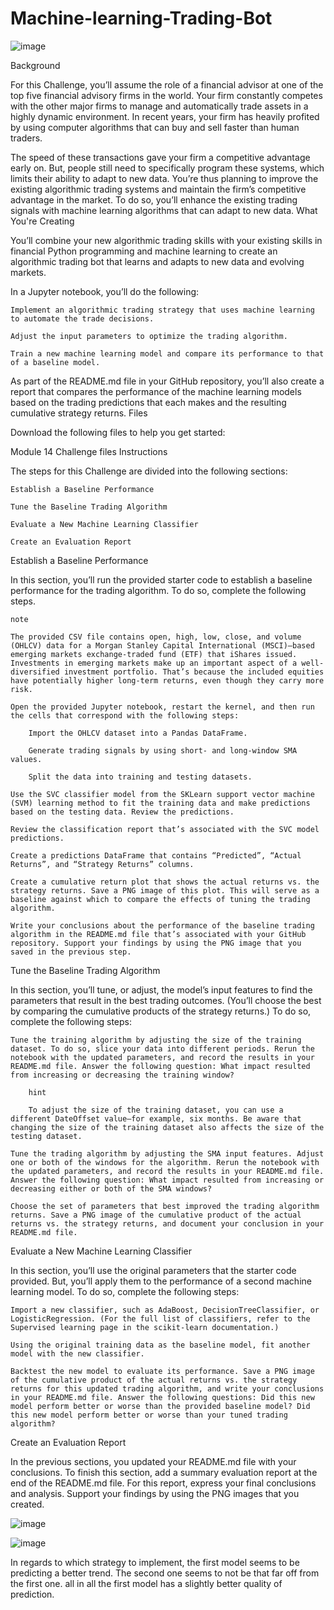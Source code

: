 # Machine-learning-Trading-Bot

![image](https://user-images.githubusercontent.com/114365472/216491580-aa008aa8-ae63-490c-9dc1-11f2d8fe66a3.png)

Background

For this Challenge, you’ll assume the role of a financial advisor at one of the top five financial advisory firms in the world. Your firm constantly competes with the other major firms to manage and automatically trade assets in a highly dynamic environment. In recent years, your firm has heavily profited by using computer algorithms that can buy and sell faster than human traders.

The speed of these transactions gave your firm a competitive advantage early on. But, people still need to specifically program these systems, which limits their ability to adapt to new data. You’re thus planning to improve the existing algorithmic trading systems and maintain the firm’s competitive advantage in the market. To do so, you’ll enhance the existing trading signals with machine learning algorithms that can adapt to new data.
What You're Creating

You’ll combine your new algorithmic trading skills with your existing skills in financial Python programming and machine learning to create an algorithmic trading bot that learns and adapts to new data and evolving markets.

In a Jupyter notebook, you’ll do the following:

    Implement an algorithmic trading strategy that uses machine learning to automate the trade decisions.

    Adjust the input parameters to optimize the trading algorithm.

    Train a new machine learning model and compare its performance to that of a baseline model.

As part of the README.md file in your GitHub repository, you’ll also create a report that compares the performance of the machine learning models based on the trading predictions that each makes and the resulting cumulative strategy returns.
Files

Download the following files to help you get started:

Module 14 Challenge files
Instructions

The steps for this Challenge are divided into the following sections:

    Establish a Baseline Performance

    Tune the Baseline Trading Algorithm

    Evaluate a New Machine Learning Classifier

    Create an Evaluation Report

Establish a Baseline Performance

In this section, you’ll run the provided starter code to establish a baseline performance for the trading algorithm. To do so, complete the following steps.

    note

    The provided CSV file contains open, high, low, close, and volume (OHLCV) data for a Morgan Stanley Capital International (MSCI)–based emerging markets exchange-traded fund (ETF) that iShares issued. Investments in emerging markets make up an important aspect of a well-diversified investment portfolio. That’s because the included equities have potentially higher long-term returns, even though they carry more risk.

    Open the provided Jupyter notebook, restart the kernel, and then run the cells that correspond with the following steps:

        Import the OHLCV dataset into a Pandas DataFrame.

        Generate trading signals by using short- and long-window SMA values.

        Split the data into training and testing datasets.

    Use the SVC classifier model from the SKLearn support vector machine (SVM) learning method to fit the training data and make predictions based on the testing data. Review the predictions.

    Review the classification report that’s associated with the SVC model predictions.

    Create a predictions DataFrame that contains “Predicted”, “Actual Returns”, and “Strategy Returns” columns.

    Create a cumulative return plot that shows the actual returns vs. the strategy returns. Save a PNG image of this plot. This will serve as a baseline against which to compare the effects of tuning the trading algorithm.

    Write your conclusions about the performance of the baseline trading algorithm in the README.md file that’s associated with your GitHub repository. Support your findings by using the PNG image that you saved in the previous step.

Tune the Baseline Trading Algorithm

In this section, you’ll tune, or adjust, the model’s input features to find the parameters that result in the best trading outcomes. (You’ll choose the best by comparing the cumulative products of the strategy returns.) To do so, complete the following steps:

    Tune the training algorithm by adjusting the size of the training dataset. To do so, slice your data into different periods. Rerun the notebook with the updated parameters, and record the results in your README.md file. Answer the following question: What impact resulted from increasing or decreasing the training window?

        hint

        To adjust the size of the training dataset, you can use a different DateOffset value—for example, six months. Be aware that changing the size of the training dataset also affects the size of the testing dataset.

    Tune the trading algorithm by adjusting the SMA input features. Adjust one or both of the windows for the algorithm. Rerun the notebook with the updated parameters, and record the results in your README.md file. Answer the following question: What impact resulted from increasing or decreasing either or both of the SMA windows?

    Choose the set of parameters that best improved the trading algorithm returns. Save a PNG image of the cumulative product of the actual returns vs. the strategy returns, and document your conclusion in your README.md file.

Evaluate a New Machine Learning Classifier

In this section, you’ll use the original parameters that the starter code provided. But, you’ll apply them to the performance of a second machine learning model. To do so, complete the following steps:

    Import a new classifier, such as AdaBoost, DecisionTreeClassifier, or LogisticRegression. (For the full list of classifiers, refer to the Supervised learning page in the scikit-learn documentation.)

    Using the original training data as the baseline model, fit another model with the new classifier.

    Backtest the new model to evaluate its performance. Save a PNG image of the cumulative product of the actual returns vs. the strategy returns for this updated trading algorithm, and write your conclusions in your README.md file. Answer the following questions: Did this new model perform better or worse than the provided baseline model? Did this new model perform better or worse than your tuned trading algorithm?

Create an Evaluation Report

In the previous sections, you updated your README.md file with your conclusions. To finish this section, add a summary evaluation report at the end of the README.md file. For this report, express your final conclusions and analysis. Support your findings by using the PNG images that you created.

![image](https://user-images.githubusercontent.com/114365472/216492965-87e6a768-651f-40b8-812c-6c513a9ac352.png)


![image](https://user-images.githubusercontent.com/114365472/216493039-12569b90-5757-4572-bbfe-6d46ffd44e4b.png)


In regards to which strategy to implement, the first model seems to be predicting a better trend. The second one seems to not be that far off from the first one. all in all the first model has a slightly better quality of prediction.

